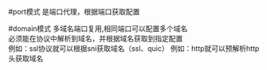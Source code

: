#port模式
是端口代理，根据端口获取配置  

#domain模式
多域名端口复用,相同端口可以配置多个域名  
必须能在协议中解析到域名，并根据域名获取到指定配置  
例如：ssl协议就可以根据sni获取域名（ssl、quic）
例如：http就可以预解析http头获取域名